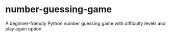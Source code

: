# number-guessing-game
A beginner-friendly Python number guessing game with difficulty levels and play again option.
